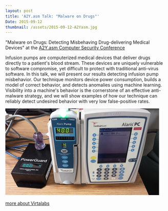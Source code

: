 ```yaml
---
layout: post
title: 'A2Y.asm Talk: "Malware on Drugs"'
Date: 2015-09-12
thumbnail: /assets/2015-09-12-A2Yasm.jpg
---
```


\"Malware on Drugs: Detecting Misbehaving Drug-delivering Medical Devices\"
at the [A2Y.asm Computer Security Conference](shttp://www.arbsec.org/a2y.asm/index.html)

Infusion pumps are computerized medical devices that deliver drugs directly to a patient\'s blood stream.  These devices are uniquely vulnerable to software compromise, yet difficult to protect with traditional anti-virus software.  In this talk, we will present our results detecting infusion pump misbehavior.  Our technique monitors device power consumption, builds a model of correct behavior, and detects anomalies using machine learning.  Visibility into a machine\'s behavior is the cornerstone of an effective anti-malware strategy, and we will show examples of how our technique can reliably detect undesired behavior with very low false-positive rates.

![infusion pump image](/assets/2015-09-12-A2Yasm.jpg)

[more about Virtalabs](http://www.virtalabs.com/)
